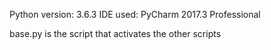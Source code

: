 Python version: 3.6.3
IDE used: PyCharm 2017.3 Professional

base.py is the script that activates the other scripts
